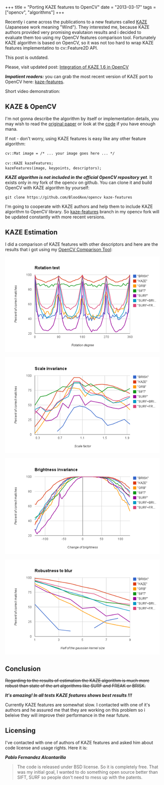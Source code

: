+++
title = "Porting KAZE features to OpenCV"
date = "2013-03-17"
tags =  ["opencv", "algorithms"]
+++

Recently i came across the publications to a new features called [KAZE][1] (Japanesee work meaning "Wind"). They interested me, because KAZE authors provided very promising evalutaion results and i decided to evaluate them too using my OpenCV features comparison tool. Fortunately KAZE algorithm is based on OpenCV, so it was not too hard to wrap KAZE features implementatino to cv::Feature2D API.

<span class="more" />

<div class="alert alert-danger">
    <p class="lead">This post is outdated.</p>
    <p>
        Please, visit updated post: 
        <a href="/articles/kaze-1.6-in-opencv/">Integration of KAZE 1.6 in OpenCV</a>
    </p>
</div>

**_Impatient readers:_** you can grab the most recent version of KAZE port to OpenCV here: [kaze-features][2].

Short video demonstration:

## KAZE & OpenCV

I'm not gonna describe the algorithm by itself or implementation details, you may wish to read the [original paper][3] or look at the [code][4] if you have enough mana.

If not - don't worry, using KAZE features is easy like any other feature algorithm:
    
    
    cv::Mat image = /* ... your image goes here ... */
    
    cv::KAZE kazeFeatures;
    kazeFeatures(image, keypoints, descriptors);
    
    

**_KAZE algorithm is not included in the official OpenCV repository yet_**. It exists only in my fork of the opencv on github. You can clone it and build OpenCV with KAZE algorithm by yourself:
    
    
    git clone https://github.com/BloodAxe/opencv kaze-features
    

I'm going to cooperate with KAZE authors and help them to include KAZE algorithm to OpenCV library. So [kaze-features][2] branch in my opencv fork will be updated constantly with more recent versions.

## KAZE Estimation

I did a comparison of KAZE features with other descriptors and here are the results that i got using my [OpenCV Comparison Tool][5]:

![Rotation invariance][6]

![Scale invariance][7]

![Brightness invariance][8]

![Blur invariance][9]

## Conclusion

<strike>Regarding to the results of estimation the KAZE algorithm is much more robust than state of the art algorithms like SURF and FREAK or BRISK.</strike>

**_It's amazing! In all tests KAZE features shows best results !!!_**

Currently KAZE features are somewhat slow. I contacted with one of it's authors and he assured me that they are working on this problem so i beleive they will improve their performance in the near future.

## Licensing

I've contacted with one of authors of KAZE features and asked him about code license and usage rights. Here it is:

**_Pablo Fernandez Alcantarilla_**

> The code is released under BSD license. So it is completely free. That was my initial goal, I wanted to do something open source better than SIFT, SURF so people don't need to mess up with the patents.

   [1]: http://www.robesafe.com/personal/pablo.alcantarilla/kaze.html
   [2]: https://github.com/BloodAxe/opencv/tree/kaze-features
   [3]: http://www.robesafe.com/personal/pablo.alcantarilla/papers/Alcantarilla12eccv.pdf
   [4]: http://www.robesafe.com/personal/pablo.alcantarilla/code/kaze_features_1_4.tar
   [5]: https://github.com/BloodAxe/OpenCV-Features-Comparison
   [6]: Rotation-Test.png
   [7]: Scale-Test.png
   [8]: Brightness-Test.png
   [9]: Blur-Test.png

